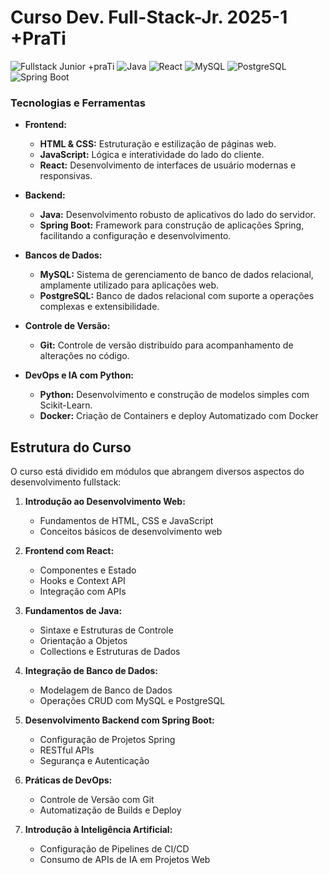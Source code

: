 # Curso Dev. Full-Stack-Jr. 2025-1 +PraTi

![Fullstack Junior +praTi](https://img.shields.io/badge/Fullstack-Development-blueviolet)
![Java](https://img.shields.io/badge/Java-007396)
![React](https://img.shields.io/badge/React-61DAFB)
![MySQL](https://img.shields.io/badge/MySQL-4479A1)
![PostgreSQL](https://img.shields.io/badge/PostgreSQL-336791)
![Spring Boot](https://img.shields.io/badge/Spring%20Boot-6DB33F)

### Tecnologias e Ferramentas

- **Frontend:**
  - **HTML & CSS:** Estruturação e estilização de páginas web.
  - **JavaScript:** Lógica e interatividade do lado do cliente.
  - **React:** Desenvolvimento de interfaces de usuário modernas e responsivas.

- **Backend:**
  - **Java:** Desenvolvimento robusto de aplicativos do lado do servidor.
  - **Spring Boot:** Framework para construção de aplicações Spring, facilitando a configuração e desenvolvimento.
  
- **Bancos de Dados:**
  - **MySQL:** Sistema de gerenciamento de banco de dados relacional, amplamente utilizado para aplicações web.
  - **PostgreSQL:** Banco de dados relacional com suporte a operações complexas e extensibilidade.

- **Controle de Versão:**
  - **Git:** Controle de versão distribuído para acompanhamento de alterações no código.

- **DevOps e IA com Python:**
  - **Python:** Desenvolvimento e construção de modelos simples com Scikit-Learn.
  - **Docker:** Criação de Containers e deploy Automatizado com Docker

## Estrutura do Curso

O curso está dividido em módulos que abrangem diversos aspectos do desenvolvimento fullstack:

1. **Introdução ao Desenvolvimento Web:**
   - Fundamentos de HTML, CSS e JavaScript
   - Conceitos básicos de desenvolvimento web

2. **Frontend com React:**
   - Componentes e Estado
   - Hooks e Context API
   - Integração com APIs

3. **Fundamentos de Java:**
   - Sintaxe e Estruturas de Controle
   - Orientação a Objetos
   - Collections e Estruturas de Dados
  
4. **Integração de Banco de Dados:**
   - Modelagem de Banco de Dados
   - Operações CRUD com MySQL e PostgreSQL

5. **Desenvolvimento Backend com Spring Boot:**
   - Configuração de Projetos Spring
   - RESTful APIs
   - Segurança e Autenticação

6. **Práticas de DevOps:**
   - Controle de Versão com Git
   - Automatização de Builds e Deploy

7. **Introdução à Inteligência Artificial:**
   - Configuração de Pipelines de CI/CD
   - Consumo de APIs de IA em Projetos Web